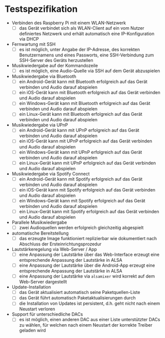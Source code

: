 # Testspezifikation

- Verbinden des Raspberry Pi mit einem WLAN-Netzwerk
  - [ ] das Gerät verbindet sich als WLAN-Client auf ein vom Nutzer definiertes Netzwerk und erhält automatisch eine IP-Konfiguration via DHCP
- Fernwartung mit SSH
  - [ ] es ist möglich, unter Angabe der IP-Adresse, des korrekten Benutzernamens und eines Passworts, eine SSH-Verbindung zum SSH-Server des Geräts herzustellen
- Musikwiedergabe auf der Kommandozeile
  - [ ] es ist möglich, eine Audio-Quelle via SSH auf dem Gerät abzuspielen
- Musikwiedergabe via Bluetooth
  - [ ] ein Android-Gerät kann mit Bluetooth erfolgreich auf das Gerät verbinden und Audio darauf abspielen
  - [ ] ein iOS-Gerät kann mit Bluetooth erfolgreich auf das Gerät verbinden und Audio darauf abspielen
  - [ ] ein Windows-Gerät kann mit Bluetooth erfolgreich auf das Gerät verbinden und Audio darauf abspielen
  - [ ] ein Linux-Gerät kann mit Bluetooth erfolgreich auf das Gerät verbinden und Audio darauf abspielen
- Musikwiedergabe via UPnP
  - [ ] ein Android-Gerät kann mit UPnP erfolgreich auf das Gerät verbinden und Audio darauf abspielen
  - [ ] ein iOS-Gerät kann mit UPnP erfolgreich auf das Gerät verbinden und Audio darauf abspielen
  - [ ] ein Windows-Gerät kann mit UPnP erfolgreich auf das Gerät verbinden und Audio darauf abspielen
  - [ ] ein Linux-Gerät kann mit UPnP erfolgreich auf das Gerät verbinden und Audio darauf abspielen
- Musikwiedergabe via Spotify Connect
  - [ ] ein Android-Gerät kann mit Spotify erfolgreich auf das Gerät verbinden und Audio darauf abspielen
  - [ ] ein iOS-Gerät kann mit Spotify erfolgreich auf das Gerät verbinden und Audio darauf abspielen
  - [ ] ein Windows-Gerät kann mit Spotify erfolgreich auf das Gerät verbinden und Audio darauf abspielen
  - [ ] ein Linux-Gerät kann mit Spotify erfolgreich auf das Gerät verbinden und Audio darauf abspielen
- Parallele Musikwiedergabe
  - [ ] zwei Audioquellen werden erfolgreich gleichzeitig abgespielt
- automatische Bereitstellung
  - [ ] das erzeugte Image funktioniert replizierbar wie dokumentiert nach Abschluss der Ersteinrichtungsprozedur
- Lautstärkeregelung via Web-Server / App
  - [ ] eine Anpassung der Lautstärke über das Web-Interface erzeugt eine entsprechende Anpassung der Lautstärke in ALSA
  - [ ] eine Anpassung der Lautstärke über die Android-App erzeugt eine entsprechende Anpassung der Lautstärke in ALSA
  - [ ] eine Anpassung der Lautstärke via ``alsamixer`` wird korrekt auf dem Web-Server dargestellt
- Update-Installation
  - [ ] das Gerät aktualisiert automatisch seine Paketquellen-Liste
  - [ ] das Gerät führt automatisch Paketaktualisierungen durch
  - [ ] die Installation von Updates ist persistent, d.h. geht nicht nach einem Neustart verloren
- Support für unterschiedliche DACs
  - [ ] es ist möglich, einen anderen DAC aus einer Liste unterstützter DACs zu wählen, für welchen nach einem Neustart der korrekte Treiber geladen wird